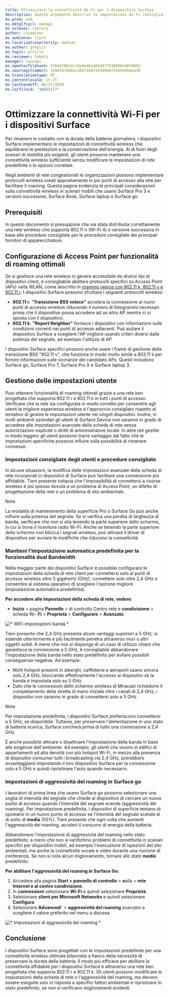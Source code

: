 ```yaml
---
title: Ottimizzare la connettività Wi-Fi per i dispositivi Surface
description: Questo argomento descrive le impostazioni Wi-Fi consigliate per garantire che i dispositivi Surface rimangano connessi in ambienti di rete congestionati e scenari mobili.
ms.prod: w10
ms.mktglfcycl: manage
ms.sitesec: library
author: coveminer
ms.audience: itpro
ms.localizationpriority: medium
ms.author: greglin
ms.topic: article
ms.reviewer: tokatz
manager: laurawi
ms.openlocfilehash: 2fb64f86e3c1da0e4ba3834877548898e98fd893
ms.sourcegitcommit: 109d1d7608ac4667564fa5369e8722e569b8ea36
ms.translationtype: MT
ms.contentlocale: it-IT
ms.lasthandoff: 06/27/2020
ms.locfileid: "10833177"
---
```

# Ottimizzare la connettività Wi-Fi per i dispositivi Surface


Per rimanere in contatto con la durata della batteria giornaliera, i dispositivi Surface implementano le impostazioni di connettività wireless che equilibrano le prestazioni e la conservazione dell'energia. Al di fuori degli scenari di mobilità più esigenti, gli utenti possono mantenere una connettività wireless sufficiente senza modificare le impostazioni di rete predefinite o le opzioni correlate. 

Negli ambienti di rete congestionati le organizzazioni possono implementare protocolli wireless creati appositamente in più punti di accesso alla rete per facilitare il roaming. Questa pagina evidenzia le principali considerazioni sulla connettività wireless in scenari mobili che usano Surface Pro 3 e versioni successive, Surface Book, Surface laptop e Surface go.

## Prerequisiti

In questo documento si presuppone che sia stata distribuita correttamente una rete wireless che supporta 802.11 n (Wi-Fi 4) o versione successiva in base alle procedure consigliate per le procedure consigliate dei principali fornitori di apparecchiature.

## Configurazione di Access Point per funzionalità di roaming ottimali

Se si gestisce una rete wireless in genere accessibile da diversi tipi di dispositivi client, è consigliabile abilitare protocolli specifici su Access Point (APs) nella WLAN, come descritto in [roaming veloce con 802.11 k, 802.11 v e 802.11 r](https://docs.microsoft.com/windows-hardware/drivers/network/fast-roaming-with-802-11k--802-11v--and-802-11r). I dispositivi Surface possono sfruttare i seguenti protocolli wireless:

- **802.11 r.** "**Transizione BSS veloce"** accelera la connessione ai nuovi punti di accesso wireless riducendo il numero di fotogrammi necessari prima che il dispositivo possa accedere ad un altro AP mentre ci si sposta con il dispositivo.
- **802.11 k.** **"Report Neighbor"** fornisce i dispositivi con informazioni sulle condizioni correnti nei punti di accesso adiacenti. Può aiutare il dispositivo Surface a scegliere l'AP migliore usando criteri diversi dalla potenza del segnale, ad esempio l'utilizzo di AP.

I dispositivi Surface specifici possono anche usare i frame di gestione della transizione BSS "802.11 v", che funziona in modo molto simile a 802.11 k per fornire informazioni sulle vicinanze del candidato APs. Questi includono Surface go, Surface Pro 7, Surface Pro X e Surface laptop 3. 

## Gestione delle impostazioni utente

Puoi ottenere funzionalità di roaming ottimali grazie a una rete ben progettata che supporta 802.11 r e 802.11 k in tutti i punti di accesso. Verificare che la rete sia configurata in modo corretto per consentire agli utenti la migliore esperienza wireless è l'approccio consigliato rispetto al tentativo di gestire le impostazioni utente nei singoli dispositivi. Inoltre, in molti ambienti aziendali gli utenti di Surface Device non saranno in grado di accedere alle impostazioni avanzate della scheda di rete senza autorizzazioni esplicite o diritti di amministratore locale. In altre reti gestite in modo leggero gli utenti possono trarre vantaggio dal fatto che le impostazioni specifiche possono influire sulla possibilità di rimanere connesse.

### Impostazioni consigliate degli utenti e procedure consigliate

In alcune situazioni, la modifica delle impostazioni avanzate della scheda di rete incorporati in dispositivi di Surface può facilitare una connessione più affidabile. Tieni presente tuttavia che l'impossibilità di connettersi a risorse wireless è più spesso dovuta a un problema di Access Point, un difetto di progettazione della rete o un problema di sito ambientale.

> [!NOTE]
> La modalità di mantenimento della superficie Pro o Surface Go può anche influire sulla potenza del segnale. Se si verifica una perdita di larghezza di banda, verificare che non si stia tenendo la parte superiore dello schermo, in cui si trova il ricevitore radio Wi-Fi. Anche se tenendo la parte superiore dello schermo non blocca i segnali wireless, può attivare il driver di dispositivo per avviare le modifiche che riducono la connettività.

### Mantieni l'impostazione automatica predefinita per la funzionalità dual Bandwidth
Nella maggior parte dei dispositivi Surface è possibile configurare le impostazioni della scheda di rete client per connettersi solo ai punti di accesso wireless oltre 5 gigahertz (GHz), connettere solo oltre 2,4 GHz o consentire al sistema operativo di scegliere l'opzione migliore (impostazione automatica predefinita).

**Per accedere alle impostazioni della scheda di rete, vedere:**

- **Inizio**  >  pagina **Pannello**  >  di controllo Centro rete e **condivisione**  >  scheda Wi- **Fi**  >  **Proprietà**  >  **Configurare**  >  **Avanzate**.

![* WiFi-impostazioni banda *](images/wifi-band.png) <br>

Tieni presente che 2,4 GHz presenta alcuni vantaggi superiori a 5 GHz: si estende ulteriormente e più facilmente penetra attraverso muri o altri oggetti solidi. A meno che non si disponga di un caso di utilizzo chiaro che garantisce la connessione a 5 GHz, è consigliabile abbandonare l'impostazione della banda nello stato predefinito per evitare possibili conseguenze negative. Ad esempio:


- Molti hotspot presenti in alberghi, caffetterie e aeroporti usano ancora solo 2,4 GHz, bloccando effettivamente l'accesso ai dispositivi se la banda è impostata solo su 5 GHz.
- Dato che le connessioni dello schermo wireless di Miracast richiedono il completamento della stretta di mano iniziale oltre i canali di 2,4 GHz, i dispositivi non saranno in grado di connettersi solo a 5 GHz.

> [!NOTE]
> Per impostazione predefinita, i dispositivi Surface preferiscono connettersi a 5 GHz, se disponibile. Tuttavia, per preservare l'alimentazione in uno stato di batteria scarica, Surface cercherà prima di tutto una connessione a 2,4 GHz.

È anche possibile attivare o disattivare l'impostazione della banda in base alle esigenze dell'ambiente. Ad esempio, gli utenti che vivono in edifici di appartamenti ad alta densità con più hotspot Wi-Fi, in mezzo alla presenza di dispositivi consumer tutti i broadcasting via 2,4 GHz, potrebbero avvantaggiarsi impostando il loro dispositivo Surface per la connessione solo a 5 GHz e quindi ripristinare l'auto quando necessario.

### Impostazioni di aggressività del roaming in Surface go

I lavoratori di prima linea che usano Surface go possono selezionare una soglia di intensità del segnale che chiede al dispositivo di cercare un nuovo punto di accesso quando l'intensità del segnale scende (aggressività del roaming). Per impostazione predefinita, i dispositivi di superficie tentano di spostarsi in un nuovo punto di accesso se l'intensità del segnale scende al di sotto di **media** (50%). Tieni presente che ogni volta che aumenti l'aggressività del roaming, acceleri il consumo di energia della batteria.

Abbandonare l'impostazione di aggressività del roaming nello stato predefinito, a meno che non si verifichino problemi di connettività in scenari specifici per dispositivi mobili, ad esempio l'esecuzione di ispezioni del sito ambientali, ma anche la connettività vocale e video durante una riunione di conferenza. Se non si nota alcun miglioramento, tornare allo stato **medio** predefinito.

**Per abilitare l'aggressività del roaming in Surface Go:**

1. Accedere alla pagina **Start > pannello di controllo**  >  **e**alla  >  **rete Internet e al centro condivisione.**
2. In **connessioni** selezionare **Wi-Fi** e quindi selezionare **Proprietà.**
3. Selezionare **client per Microsoft Networks** e quindi selezionare **Configura**
4. Selezionare **Advanced**l'  >  **aggressività del roaming** avanzato e scegliere il valore preferito nel menu a discesa.

![* Impostazioni di aggressività del roaming *](images/wifi-roaming.png) <br>

## Conclusione

I dispositivi Surface sono progettati con le impostazioni predefinite per una connettività wireless ottimale bilanciata a fianco della necessità di preservare la durata della batteria. Il modo più efficace per abilitare la connettività affidabile per i dispositivi Surface è attraverso una rete ben progettata che supporta 802.11 r e 802.11 k. Gli utenti possono modificare le impostazioni della scheda di rete o l'aggressività del roaming, ma devono essere eseguite solo in risposta a specifici fattori ambientali e ripristinare lo stato predefinito, se non si verificano miglioramenti evidenti.
